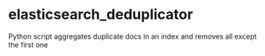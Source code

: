 # elasticsearch_deduplicator
Python script aggregates duplicate docs in an index and removes all except the first one
